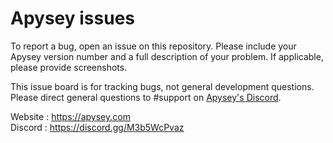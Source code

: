 # Apysey issues

To report a bug, open an issue on this repository. Please include your Apysey version number and a full description of your problem. If applicable, please provide screenshots.

This issue board is for tracking bugs, not general development questions. Please direct general questions to #support on [Apysey's Discord](https://discord.gg/M3b5WcPvaz).

Website : https://apysey.com   
Discord : https://discord.gg/M3b5WcPvaz   
